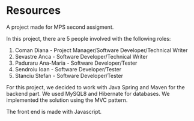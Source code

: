 # Resources
A project made for MPS second assigment.

In this project, there are 5 people involved with the following roles:

1. Coman Diana - Project Manager/Software Developer/Technical Writer
2. Sevastre Anca - Software Developer/Technical Writer
3. Paduraru Ana-Maria - Software Developer/Tester
4. Sendroiu Ioan - Software Developer/Tester
5. Stanciu Stefan - Software Developer/Tester

For this project, we decided to work with Java Spring and Maven for the backend part. We used MySQL8 and Hibernate for databases. We implemented the solution using the MVC pattern. 

The front end is made with Javascript.
